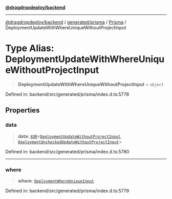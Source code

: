 [**@dragdropdeploy/backend**](../../../../../README.md)

***

[@dragdropdeploy/backend](../../../../../README.md) / [generated/prisma](../../../README.md) / [Prisma](../README.md) / DeploymentUpdateWithWhereUniqueWithoutProjectInput

# Type Alias: DeploymentUpdateWithWhereUniqueWithoutProjectInput

> **DeploymentUpdateWithWhereUniqueWithoutProjectInput** = `object`

Defined in: backend/src/generated/prisma/index.d.ts:5778

## Properties

### data

> **data**: [`XOR`](XOR.md)\<[`DeploymentUpdateWithoutProjectInput`](DeploymentUpdateWithoutProjectInput.md), [`DeploymentUncheckedUpdateWithoutProjectInput`](DeploymentUncheckedUpdateWithoutProjectInput.md)\>

Defined in: backend/src/generated/prisma/index.d.ts:5780

***

### where

> **where**: [`DeploymentWhereUniqueInput`](DeploymentWhereUniqueInput.md)

Defined in: backend/src/generated/prisma/index.d.ts:5779

